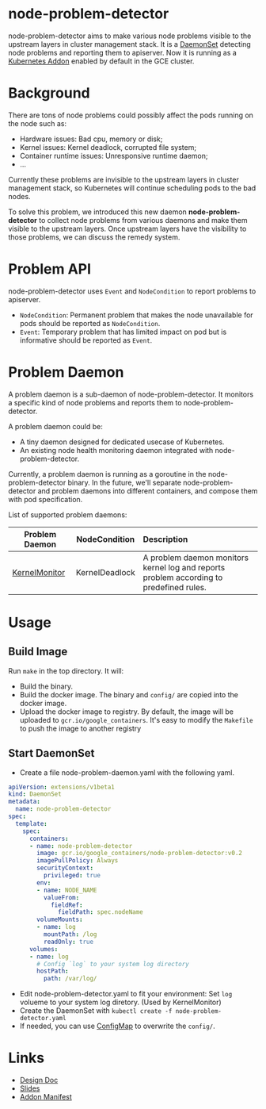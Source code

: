 # node-problem-detector
node-problem-detector aims to make various node problems visible to the upstream
layers in cluster management stack. It is a [DaemonSet](http://kubernetes.io/docs/admin/daemons/)
detecting node problems and reporting them to apiserver. Now it is running as
a [Kubernetes Addon](https://github.com/kubernetes/kubernetes/tree/master/cluster/addons)
enabled by default in the GCE cluster.

# Background
There are tons of node problems could possibly affect the pods running on the
node such as:
* Hardware issues: Bad cpu, memory or disk;
* Kernel issues: Kernel deadlock, corrupted file system;
* Container runtime issues: Unresponsive runtime daemon;
* ...

Currently these problems are invisible to the upstream layers in cluster management
stack, so Kubernetes will continue scheduling pods to the bad nodes.

To solve this problem, we introduced this new daemon **node-problem-detector** to
collect node problems from various daemons and make them visible to the upstream
layers. Once upstream layers have the visibility to those problems, we can discuss the
remedy system.

# Problem API
node-problem-detector uses `Event` and `NodeCondition` to report problems to
apiserver.
* `NodeCondition`: Permanent problem that makes the node unavailable for pods should
be reported as `NodeCondition`.
* `Event`: Temporary problem that has limited impact on pod but is informative
should be reported as `Event`.

# Problem Daemon
A problem daemon is a sub-daemon of node-problem-detector. It monitors a specific
kind of node problems and reports them to node-problem-detector.

A problem daemon could be:
* A tiny daemon designed for dedicated usecase of Kubernetes.
* An existing node health monitoring daemon integrated with node-problem-detector.

Currently, a problem daemon is running as a goroutine in the node-problem-detector
binary. In the future, we'll separate node-problem-detector and problem daemons into
different containers, and compose them with pod specification.

List of supported problem daemons:

| Problem Daemon |  NodeCondition  | Description |
|----------------|:---------------:|:------------|
| [KernelMonitor](https://github.com/kubernetes/node-problem-detector/tree/master/pkg/kernelmonitor) | KernelDeadlock | A problem daemon monitors kernel log and reports problem according to predefined rules. |

# Usage
## Build Image
Run `make` in the top directory. It will:
* Build the binary.
* Build the docker image. The binary and `config/` are copied into the docker image.
* Upload the docker image to registry. By default, the image will be uploaded to
`gcr.io/google_containers`. It's easy to modify the `Makefile` to push the image
to another registry

## Start DaemonSet
* Create a file node-problem-daemon.yaml with the following yaml.
```yaml
apiVersion: extensions/v1beta1
kind: DaemonSet
metadata:
  name: node-problem-detector
spec:
  template:
    spec:
      containers:
      - name: node-problem-detector
        image: gcr.io/google_containers/node-problem-detector:v0.2
        imagePullPolicy: Always
        securityContext:
          privileged: true
        env:
        - name: NODE_NAME
          valueFrom:
            fieldRef:
              fieldPath: spec.nodeName
        volumeMounts:
        - name: log
          mountPath: /log
          readOnly: true
      volumes:
      - name: log
        # Config `log` to your system log directory
        hostPath:
          path: /var/log/
```
* Edit node-problem-detector.yaml to fit your environment: Set `log` volueme to your system log diretory. (Used by KernelMonitor)
* Create the DaemonSet with `kubectl create -f node-problem-detector.yaml`
* If needed, you can use [ConfigMap](http://kubernetes.io/docs/user-guide/configmap/)
to overwrite the `config/`.

# Links
* [Design Doc](https://docs.google.com/document/d/1cs1kqLziG-Ww145yN6vvlKguPbQQ0psrSBnEqpy0pzE/edit?usp=sharing)
* [Slides](https://docs.google.com/presentation/d/1bkJibjwWXy8YnB5fna6p-Ltiy-N5p01zUsA22wCNkXA/edit?usp=sharing)
* [Addon Manifest](https://github.com/kubernetes/kubernetes/tree/master/cluster/addons/node-problem-detector)
